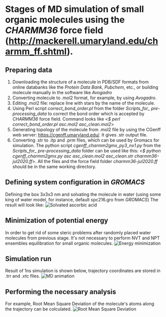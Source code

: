 # Stages of MD simulation of small organic molecules using the *CHARMM36* force field (http://mackerell.umaryland.edu/charmm_ff.shtml).
## Preparing data
 1. Downloading the structure of a molecule in PDB/SDF formats from online databanks like the *Protein Data Bank*, *Pubchem*, etc., or building molecule manually in the software like *Avogadro*
2. Converting molecule to .mol2 format, for example, by using *Avogadro*.
3. Editing .mol2 file: replace line with stars by the  name of the molecule.
4. Using Perl script *correct_bond_order.pl* from the folder *Scripts_for_ pre-processing_data* to correct the bond order which is accepted by  *CHARMM36* force field. Command looks like <*$ perl correct_bond_order.pl asc.mol2 asc_clean.mol2*>
5. Generating topology of the molecule from .mol2 file by using the CGenff web server: https://cgenff.umaryland.edu/. It gives .str output file.
6. Converting .str to .itp and .prm files, which can be used by Gromacs for simulation.
   The python script  *cgenff_charmm2gmx_py3_nx1.py* from the *Scripts_for_ pre-processing_data* folder can be used like this: <*$ python cgenff_charmm2gmx.py asc asc_clean.mol2 asc_clean.str charmm36-jul2020.ff*>. 
  All the files and the force field folder *charmm36-jul2020.ff* should be in the same working directory.
   
      


## Defining system configuration in *GROMACS*
Defining the box 3x3x3 nm and solvating the molecule in water (using some king of water model, for instance, default spc216.gro from *GROMACS*)
The result will look like:
![Solvated ascorbic acid]( https://github.com/Viktor-Sok/Bioinformatics/blob/main/MD%20Simulation%20of%20small%20organic%20molecule%20(Ascorbic%20acid)/Pictures/asc_solvated..png?raw=true)
## Minimization of potential energy 
 In order to get rid of some steric problems after randomly placed water molecules from previous stage.
 It's not necessary to perform NVT and NPT ensembles equilibration for small organic molecules.
![Energy minimization](https://github.com/Viktor-Sok/Bioinformatics/blob/main/MD%20Simulation%20of%20small%20organic%20molecule%20(Ascorbic%20acid)/Pictures/em.png?raw=true)
## Simulation run
Result of 1ns simulation is shown below, trajectory coordinates are stored in .trr and .xtc files. 
![MD animation](https://github.com/Viktor-Sok/Bioinformatics/blob/main/MD%20Simulation%20of%20small%20organic%20molecule%20(Ascorbic%20acid)/Pictures/asc_animation.gif?raw=true)
## Performing the necessary analysis 
For example, Root Mean Square Deviation of the molecule's atoms along the trajectory can be colculated.
![Root Mean Square Deviation](https://github.com/Viktor-Sok/Bioinformatics/blob/main/MD%20Simulation%20of%20small%20organic%20molecule%20(Ascorbic%20acid)/Pictures/rmsd.png?raw=true)

